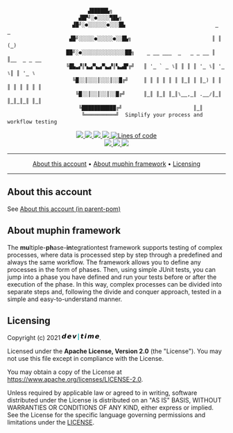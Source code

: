 <pre><code>
                          ▟█████▙╗                                               
                       ▟█▛╝░●░░░░▜█▙╗                                            
                     ▟█╝░●░░░░░░●░░░█▙                             ‗     ‗       
                    ▟█╝░░░░░●░░░░░●░░█▙╗                          ║ ║   (‗)      
                   ██╝░●░░░░░░░░░░░░░░██╗    ‗ ‗‗ ‗‗‗  ‗   ‗ ‗ ‗‗ ║ ║‗‗  ‗ ‗ ‗‗  
                   ╚█▙▃▞║▚▃▞▚▃▞▚▃▞║▚▃▟▛╔╝   ║ '‗ ` ‗ ⑊║ ║ ║ ║ '‗ ⑊║ '‗ ⑊║ ║ '‗ ⑊ 
                     ╚█░░║░░░║░░░║░░█╔╝     ║ ║ ║ ║ ║ ║ ║‗║ ║ ║‗) ║ ║ ║ ║ ║ ║ ║ ║
                      ╚█░░║░░║░░║░░█╔╝      ║‗║ ║‗║ ║‗║⑊‗‗,‗║ .‗‗ ⃫║‗║ ║‗║‗║‗║ ║‗║
                       ╚███████████╔╝                       ║‗║                  
                        ╚══════════╝  Simplify your process and workflow testing 
</code></pre>

<p align="center">
<a class="none" href="https://github.com/dev-time-tpw/muphin-framework/actions/workflows/build-job.yml" title="Build Job">
  <img src="https://img.shields.io/github/workflow/status/dev-time-tpw/muphin-framework/Run%20snapshot%20build-job?logo&#61;GitHub&#38;style&#61;plastic" />
</a>
<a class="none" href="https://github.com/dev-time-tpw/muphin-framework/actions/workflows/quality-job.yml" title="Quality Job">
  <img src="https://img.shields.io/github/workflow/status/dev-time-tpw/muphin-framework/Run%20quality%20build-job?label&#61;nightly-build&#38;logo&#61;GitHub&#38;style&#61;plastic" />
</a>
<a class="none" href="https://github.com/dev-time-tpw/muphin-framework/blob/main/LICENSE" title="License">
  <img src="https://img.shields.io/github/license/dev-time-tpw/muphin-framework?logo&#61;GitHub&#38;style&#61;plastic" />
</a>
<a class="none" href="https://github.com/dev-time-tpw/muphin-framework" title="Last Commit">
  <img src="https://img.shields.io/github/last-commit/dev-time-tpw/muphin-framework?logo&#61;GitHub&#38;style&#61;plastic" />
</a>
<a class="none" href="https://github.com/dev-time-tpw/muphin-framework" title="Lines of code">
  <img alt="Lines of code" src="https://img.shields.io/tokei/lines/github/dev-time-tpw/muphin-framework?logo&#61;GitHub&#38;style&#61;plastic" />
</a>
<br />    
<a class="none" href="https://sonarcloud.io/dashboard?id=devtime_muphin-framework" title="Quality Gate">
  <img src="https://img.shields.io/sonar/quality_gate/devtime_muphin-framework?logo&#61;SonarCloud&#38;server&#61;https%3A%2F%2Fsonarcloud.io&#38;style&#61;plastic" />
</a>
<a class="none" href="https://sonarcloud.io/dashboard?id=devtime_muphin-framework" title="Successful tests">
  <img src="https://img.shields.io/sonar/test_success_density/devtime_muphin-framework?logo&#61;SonarCloud&#38;server&#61;https%3A%2F%2Fsonarcloud.io&#38;style&#61;plastic" />
</a>
<a class="none" href="https://sonarcloud.io/dashboard?id=devtime_muphin-framework" title="Coverage">
  <img src="https://img.shields.io/sonar/coverage/devtime_muphin-framework?logo&#61;SonarCloud&#38;server&#61;https%3A%2F%2Fsonarcloud.io&#38;style&#61;plastic" />
</a>
</p>

<hr />
<p align="center">
    <a class="none" href="#about-this-account">About this account</a> •
    <a class="none" href="#about-muphin-framework">About muphin framework</a> •
    <a class="none" href="#licensing">Licensing</a>
</p>
<hr />

<a name="about-this-account"></a>

## About this account

See <a class="none" href="https://github.com/dev-time-tpw/parent-pom#about-this-account">About this account (in parent-pom)</a>

<a name="about-muphin-framework"></a>

## About muphin framework

The <b>mu</b>ltiple-<b>ph</b>ase-<b>in</b>tegrationtest framework supports testing of complex processes, where data is processed step by step through a predefined and always the same workflow. The framework allows you to define any processes in the form of phases. Then, using simple JUnit tests, you can jump into a phase you have defined and run your tests before or after the execution of the phase. In this way, complex processes can be divided into separate steps and, following the divide and conquer approach, tested in a simple and easy-to-understand manner.

<a name="licensing"></a>

## Licensing

Copyright (c) 2021 <img src="https://raw.githubusercontent.com/dev-time-tpw/parent-pom/main/images/dev-time-86x15.png" />.

Licensed under the **Apache License, Version 2.0** (the "License"). You may not use this file except in compliance with 
the License.

You may obtain a copy of the License at https://www.apache.org/licenses/LICENSE-2.0.

Unless required by applicable law or agreed to in writing, software distributed under the License is distributed on an 
"AS IS" BASIS, WITHOUT WARRANTIES OR CONDITIONS OF ANY KIND, either express or implied. See the License for the specific 
language governing permissions and limitations under the <a class="none" href="https://raw.githubusercontent.com/dev-time-tpw/parent-pom/main/LICENSE">LICENSE</a>.